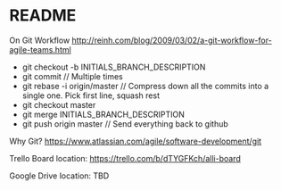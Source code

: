# README #

On Git Workflow
http://reinh.com/blog/2009/03/02/a-git-workflow-for-agile-teams.html

 - git checkout -b INITIALS_BRANCH_DESCRIPTION
 - git commit // Multiple times
 - git rebase -i origin/master // Compress down all the commits into a single one.  Pick first line, squash rest
 - git checkout master
 - git merge INITIALS_BRANCH_DESCRIPTION
 - git push origin master // Send everything back to github

Why Git?
https://www.atlassian.com/agile/software-development/git

Trello Board location: https://trello.com/b/dTYGFKch/alli-board

Google Drive location: TBD